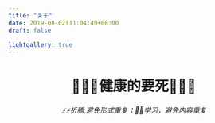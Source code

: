 ```yaml
---
title: "关于"
date: 2019-08-02T11:04:49+08:00
draft: false

lightgallery: true
---
```


<div align="center">
  <h1>🌱🌱🌱健康的要死🌱🌱🌱</h1>
  <h6>⚡⚡折腾,避免形式重复；📖📖学习，避免内容重复</h6>
</div>
